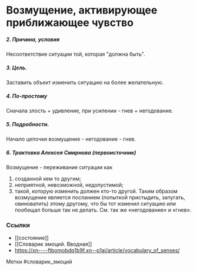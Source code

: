 #  Возмущение, активирующее приближающее чувство 

##### 2. Причина, условия
Несоответствие ситуации той, которая "должна быть".

##### 3. Цель.
Заставить объект изменить ситуацию на более желательную.

##### 4. По-простому
Сначала злость + удивление, при усилении - гнев + негодование.

##### 5. Подробности.
Начало цепочки возмущение - негодование - гнев.

##### 6. Трактовка Алексея Смирнова (первоисточник)
Возмущение - переживание ситуации как 
1) созданной кем то другим; 
2) неприятной, невозможной, недопустимой; 
3) такой, которую изменить должен кто-то другой. 
Таким образом возмущение является посланием (попыткой пристыдить, запугать, овиноватить) этому другому, что бы тот изменил ситуацию или пообещал больше так не делать. См. так же «негодование» и «гнев».


### Ссылки
- [[состояние]]
- [[Словарик эмоций. Вводная]]
- https://xn----ftbomobdq1b9f.xn--p1ai/article/vocabulary_of_senses/

Метки #словарик_эмоций 


